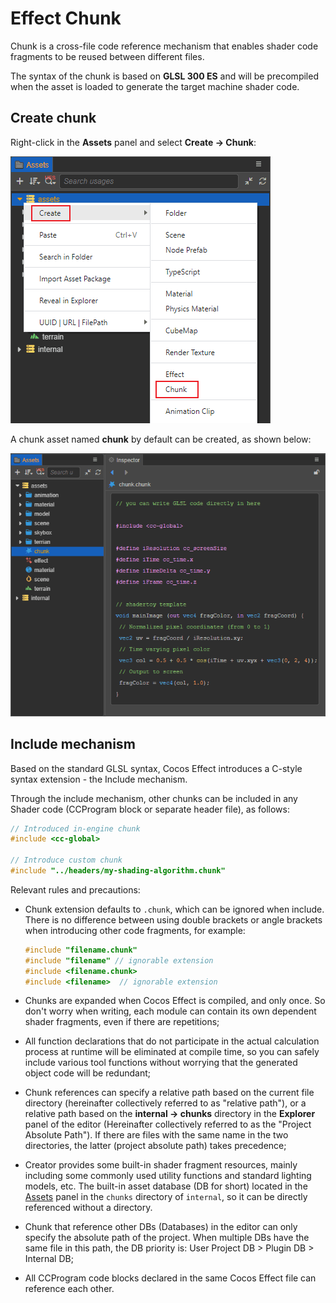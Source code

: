 # Effect Chunk

Chunk is a cross-file code reference mechanism that enables shader code fragments to be reused between different files.

The syntax of the chunk is based on **GLSL 300 ES** and will be precompiled when the asset is loaded to generate the target machine shader code.

## Create chunk

Right-click in the **Assets** panel and select **Create -> Chunk**:

![create chunk](img/create-chunk.png)

A chunk asset named **chunk** by default can be created, as shown below:

![chunk template](img/new-chunk.png)

## Include mechanism

Based on the standard GLSL syntax, Cocos Effect introduces a C-style syntax extension - the Include mechanism.

Through the include mechanism, other chunks can be included in any Shader code (CCProgram block or separate header file), as follows:

```c
// Introduced in-engine chunk
#include <cc-global>

// Introduce custom chunk
#include "../headers/my-shading-algorithm.chunk"
```

Relevant rules and precautions:

- Chunk extension defaults to `.chunk`, which can be ignored when include. There is no difference between using double brackets or angle brackets when introducing other code fragments, for example:

  ```c
  #include "filename.chunk"
  #include "filename" // ignorable extension
  #include <filename.chunk>
  #include <filename>  // ignorable extension
  ```

- Chunks are expanded when Cocos Effect is compiled, and only once. So don't worry when writing, each module can contain its own dependent shader fragments, even if there are repetitions;
- All function declarations that do not participate in the actual calculation process at runtime will be eliminated at compile time, so you can safely include various tool functions without worrying that the generated object code will be redundant;
- Chunk references can specify a relative path based on the current file directory (hereinafter collectively referred to as "relative path"), or a relative path based on the **internal -> chunks** directory in the **Explorer** panel of the editor (Hereinafter collectively referred to as the "Project Absolute Path"). If there are files with the same name in the two directories, the latter (project absolute path) takes precedence;
- Creator provides some built-in shader fragment resources, mainly including some commonly used utility functions and standard lighting models, etc. The built-in asset database (DB for short) located in the [Assets](../editor/assets/index.md) panel in the `chunks` directory of `internal`, so it can be directly referenced without a directory.
- Chunk that reference other DBs (Databases) in the editor can only specify the absolute path of the project. When multiple DBs have the same file in this path, the DB priority is: User Project DB > Plugin DB > Internal DB;
- All CCProgram code blocks declared in the same Cocos Effect file can reference each other.
